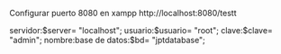 Configurar puerto 8080 en xampp http://localhost:8080/testt

servidor:$server= "localhost"; usuario:$usuario= "root"; clave:$clave= "admin"; nombre:base de datos:$bd= "jptdatabase";
